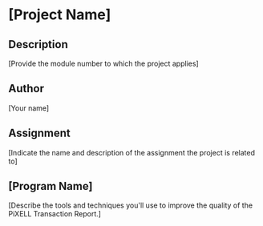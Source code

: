# [Project Name]

## Description

[Provide the module number to which the project applies]

## Author

[Your name]

## Assignment

[Indicate the name and description of the assignment the project is related to]

## [Program Name]

[Describe the tools and techniques you'll use to improve the quality of the PiXELL Transaction Report.]